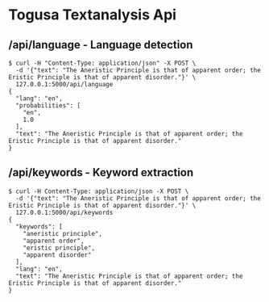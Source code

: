 # Togusa Textanalysis Api

## /api/language - Language detection

    $ curl -H "Content-Type: application/json" -X POST \
      -d '{"text": "The Aneristic Principle is that of apparent order; the Eristic Principle is that of apparent disorder."}' \
      127.0.0.1:5000/api/language
    {
      "lang": "en",
      "probabilities": [
        "en",
        1.0
      ],
      "text": "The Aneristic Principle is that of apparent order; the Eristic Principle is that of apparent disorder."
    }
        
## /api/keywords - Keyword extraction

    $ curl -H Content-Type: application/json -X POST \
      -d '{"text": "The Aneristic Principle is that of apparent order; the Eristic Principle is that of apparent disorder."}' \
      127.0.0.1:5000/api/keywords
    {
      "keywords": [
        "aneristic principle",
        "apparent order",
        "eristic principle",
        "apparent disorder"
      ],
      "lang": "en",
      "text": "The Aneristic Principle is that of apparent order; the Eristic Principle is that of apparent disorder."
    }
